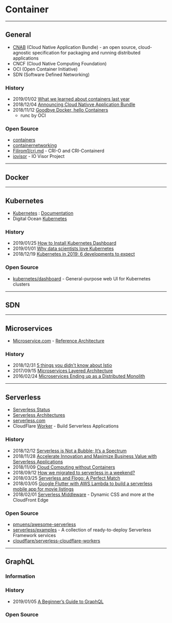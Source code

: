 # Container

---
## General
- [CNAB](https://cnab.io/) (Cloud Native Application Bundle) - an open source, cloud-agnostic specification for packaging and running distributed applications
- CNCF (Cloud Native Computing Foundation)
- OCI (Open Container Initiative)
- SDN (Software Defined Networking)


### History
- 2019/01/02 [What we learned about containers last year](https://opensource.com/article/19/1/best-of-containers)
- 2018/12/04 [Announcing Cloud Nativve Application Bundle](https://blog.docker.com/2018/12/announcing-cloud-native-application-bundle-cnab/)
- 2018/11/12 [Goodbye Docker, hello Containers](https://blog.worldline.tech/2018/02/19/goodbye-docker-hello-containers.html?fbclid=IwAR25PeVcW3vcThnPBjpV9vdfWVbFDKDXfogAuCA4-fRc0WHS-eYexwwRheQ)
    - runc by OCI

### Open Source
- [containers](https://github.com/containers)
- [containernetworking](https://github.com/containernetworking)
- [Filirom1/cri.md](https://gist.github.com/Filirom1/df6bc4ad205c1ea9473817e014686913) - CRI-O and CRI-Containerd
- [iovisor](https://github.com/iovisor) - IO Visor Project


---
## Docker


---
## Kubernetes
- [Kubernetes](https://kubernetes.io/) : [Documentation](https://kubernetes.io/docs/home/)
- Digital Ocean [Kubernetes](https://www.digitalocean.com/community/tags/kubernetes)

### History
- 2019/01/25 [How to Install Kubernetes Dashboard](https://kubernetestutorials.com/how-to-install-kubernetes-dashboard/)
- 2019/01/01 [Why data scientists love Kubernetes](https://opensource.com/article/19/1/why-data-scientists-love-kubernetes)
- 2018/12/19 [Kubernetes in 2019: 6 developments to expect](https://enterprisersproject.com/article/2018/12/kubernetes-2019-6-developments-expect)

### Open Source
- [kubernetes/dashboard](https://github.com/kubernetes/dashboard) - General-purpose web UI for Kubernetes clusters


--- 
## SDN


---
## Microservices
- [Microservice.com](https://www.microservices.com) - [Reference Architecture](https://www.microservices.com/reference-architecture/)

### History
- 2018/12/31 [5 things you didn't know about Istio](https://opensource.com/article/18/12/you-didnt-know-about-istio)
- 2017/09/15 [Microservices Layered Architecture](https://medium.com/microservices-in-practice/microservices-layered-architecture-88a7fc38d3f1?fbclid=IwAR3VZ2Qig8x2YAW39ioIc0JoJoCGJP35MezWqlqNDsOG6reSAJ0g1y_ihCA)
- 2016/02/24 [Microservices Ending up as a Distributed Monolith](https://www.infoq.com/news/2016/02/services-distributed-monolith)


---
## Serverless
- [Serverless Status](https://serverless.email/)
- [Serverless Architectures](https://martinfowler.com/articles/serverless.html)
- [serverless.com](https://serverless.com/)
- CloudFlare [Worker](https://developers.cloudflare.com/workers/) - Build Serverless Applications

### History
- 2018/12/12 [Serverless is Not a Bubble; It’s a Spectrum](https://www.cloudzero.com/blog/serverless-is-not-a-bubble-its-a-spectrum)
- 2018/11/28 [Accelerate Innovation and Maximize Business Value with Serverless Applications](https://www.slideshare.net/AmazonWebServices/accelerate-innovation-and-maximize-business-value-with-serverless-applications-srv212r1-aws-reinvent-2018)
- 2018/11/09 [Cloud Computing without Containers](https://blog.cloudflare.com/cloud-computing-without-containers/)
- 2018/09/12 [How we migrated to serverless in a weekend?](https://medium.com/daily-now/how-we-migrated-to-serverless-in-a-weekend-948c3b3ca76c)
- 2018/03/25 [Serverless and Flogo: A Perfect Match](https://hackernoon.com/serverless-and-flogo-a-perfect-match-aea01117f21f)
- 2018/03/05 [Google Flutter with AWS Lambda to build a serverless mobile app for movie listings](https://read.acloud.guru/serverless-application-with-flutter-lambda-aa0d264fbefd)
- 2018/02/01 [Serverless Middleware](https://medium.com/front-end-weekly/serverless-middleware-5a839f906acd) - Dynamic CSS and more at the CloudFront Edge

### Open Source
- [pmuens/awesome-serverless](https://github.com/pmuens/awesome-serverless)
- [serverless/examples](https://github.com/serverless/examples) - A collection of ready-to-deploy Serverless Framework services
- [cloudflare/serverless-cloudflare-workers](https://github.com/cloudflare/serverless-cloudflare-workers)

---
## GraphQL

### Information

### History
- 2019/01/05 [A Beginner’s Guide to GraphQL](https://medium.freecodecamp.org/a-beginners-guide-to-graphql-86f849ce1bec)

### Open Source


